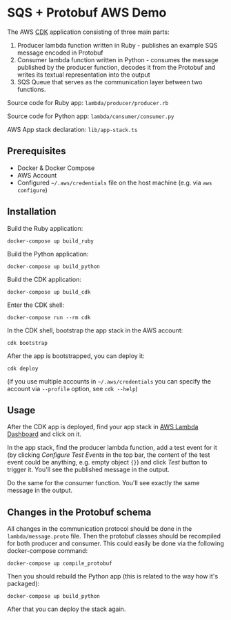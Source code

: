 # SQS + Protobuf AWS Demo
The AWS [CDK](https://aws.amazon.com/cdk/) application consisting of three main parts:
1. Producer lambda function written in Ruby - publishes an example SQS message encoded in Protobuf
2. Consumer lambda function written in Python - consumes the message published by the producer function, decodes it from the Protobuf and writes its textual representation into the output
3. SQS Queue that serves as the communication layer between two functions.

Source code for Ruby app: `lambda/producer/producer.rb`

Source code for Python app: `lambda/consumer/consumer.py`

AWS App stack declaration: `lib/app-stack.ts`

## Prerequisites
* Docker & Docker Compose
* AWS Account
* Configured `~/.aws/credentials` file on the host machine (e.g. via `aws configure`)

## Installation

Build the Ruby application:

```
docker-compose up build_ruby

```
Build the Python application:

```
docker-compose up build_python
```

Build the CDK application:

```
docker-compose up build_cdk
```

Enter the CDK shell:

```
docker-compose run --rm cdk
```

In the CDK shell, bootstrap the app stack in the AWS account:

```
cdk bootstrap
```

After the app is bootstrapped, you can deploy it:

```
cdk deploy
```

(if you use multiple accounts in `~/.aws/credentials` you can specify the account via `--profile` option, see `cdk --help`)

## Usage

After the CDK app is deployed, find your app stack in [AWS Lambda Dashboard](https://eu-west-1.console.aws.amazon.com/lambda/home#/applications) and click on it.

In the app stack, find the producer lambda function, add a test event for it (by clicking _Configure Test Events_ in the top bar, the content of the test event could be anything, e.g. empty object `{}`) and click _Test_ button to trigger it. You'll see the published message in the output.

Do the same for the consumer function. You'll see exactly the same message in the output.

## Changes in the Protobuf schema
All changes in the communication protocol should be done in the `lambda/message.proto` file. Then the protobuf classes should be recompiled for both producer and consumer. This could easily be done via the following docker-compose command:

```
docker-compose up compile_protobuf
```

Then you should rebuild the Python app (this is related to the way how it's packaged):

```
docker-compose up build_python
```

After that you can deploy the stack again.
